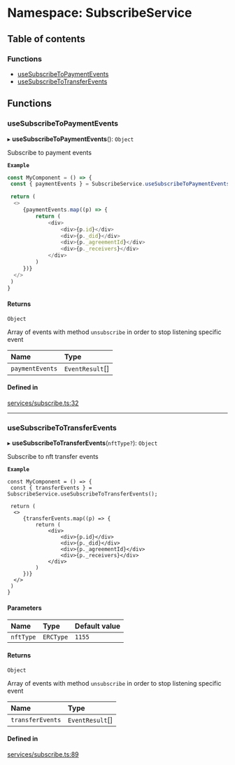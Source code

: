 # Namespace: SubscribeService

## Table of contents

### Functions

- [useSubscribeToPaymentEvents](SubscribeService.md#usesubscribetopaymentevents)
- [useSubscribeToTransferEvents](SubscribeService.md#usesubscribetotransferevents)

## Functions

### useSubscribeToPaymentEvents

▸ **useSubscribeToPaymentEvents**(): `Object`

Subscribe to payment events

**`Example`**

```typescript
const MyComponent = () => {
 const { paymentEvents } = SubscribeService.useSubscribeToPaymentEvents();

 return (
  <>
     {paymentEvents.map((p) => {
         return (
             <div>
                 <div>{p.id}</div>
                 <div>{p._did}</div>
                 <div>{p._agreementId}</div>
                 <div>{p._receivers}</div>
             </div>
         )
     })}
  </>
 )
}
```

#### Returns

`Object`

Array of events with method `unsubscribe` in order to stop listening specific event

| Name | Type |
| :------ | :------ |
| `paymentEvents` | `EventResult`[] |

#### Defined in

[services/subscribe.ts:32](https://github.com/nevermined-io/react-components/blob/a8236f6/catalog/src/services/subscribe.ts#L32)

___

### useSubscribeToTransferEvents

▸ **useSubscribeToTransferEvents**(`nftType?`): `Object`

Subscribe to nft transfer events

**`Example`**

```tsx
const MyComponent = () => {
 const { transferEvents } = SubscribeService.useSubscribeToTransferEvents();

 return (
  <>
     {transferEvents.map((p) => {
         return (
             <div>
                 <div>{p.id}</div>
                 <div>{p._did}</div>
                 <div>{p._agreementId}</div>
                 <div>{p._receivers}</div>
             </div>
         )
     })}
  </>
 )
}
```

#### Parameters

| Name | Type | Default value |
| :------ | :------ | :------ |
| `nftType` | `ERCType` | `1155` |

#### Returns

`Object`

Array of events with method `unsubscribe` in order to stop listening specific event

| Name | Type |
| :------ | :------ |
| `transferEvents` | `EventResult`[] |

#### Defined in

[services/subscribe.ts:89](https://github.com/nevermined-io/react-components/blob/a8236f6/catalog/src/services/subscribe.ts#L89)

